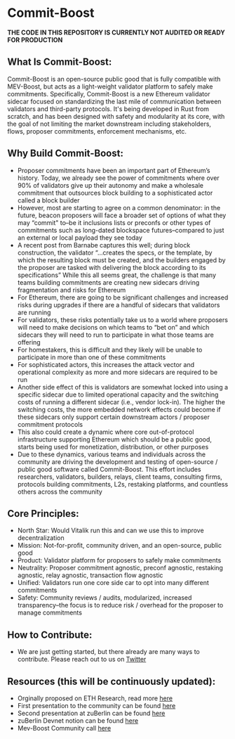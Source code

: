# Commit-Boost

**THE CODE IN THIS REPOSITORY IS CURRENTLY NOT AUDITED OR READY FOR PRODUCTION**

## What Is Commit-Boost:

Commit-Boost is an open-source public good that is fully compatible with MEV-Boost, but acts as a light-weight validator platform to safely make commitments. Specifically, Commit-Boost is a new Ethereum validator sidecar focused on standardizing the last mile of communication between validators and third-party protocols. It's being developed in Rust from scratch, and has been designed with safety and modularity at its core, with the goal of not limiting the market downstream including stakeholders, flows, proposer commitments, enforcement mechanisms, etc.

## Why Build Commit-Boost: 

- Proposer commitments have been an important part of Ethereum’s history. Today, we already see the power of commitments where over 90% of validators give up their autonomy and make a wholesale commitment that outsources block building to a sophisticated actor called a block builder 
- However, most are starting to agree on a common denominator: in the future, beacon proposers will face a broader set of options of what they may “commit" to–be it inclusions lists or preconfs or other types of commitments such as long-dated blockspace futures–compared to just an external or local payload they see today
- A recent post from Barnabe captures this well; during block construction, the validator “…creates the specs, or the template, by which the resulting block must be created, and the builders engaged by the proposer are tasked with delivering the block according to its specifications”
While this all seems great, the challenge is that many teams building commitments are creating new sidecars driving fragmentation and risks for Ethereum
- For Ethereum, there are going to be significant challenges and increased risks during upgrades if there are a handful of sidecars that validators are running 
- For validators, these risks potentially take us to a world where proposers will need to make decisions on which teams to “bet on” and which sidecars they will need to run to participate in what those teams are offering
- For homestakers, this is difficult and they likely will be unable to participate in more than one of these commitments
- For sophisticated actors, this increases the attack vector and operational complexity as more and more sidecars are required to be run
- Another side effect of this is validators are somewhat locked into using a specific sidecar due to limited operational capacity and the switching costs of running a different sidecar (i.e., vendor lock-in). The higher the switching costs, the more embedded network effects could become if these sidecars only support certain downstream actors / proposer commitment protocols 
- This also could create a dynamic where core out-of-protocol infrastructure supporting Ethereum which should be a public good, starts being used for monetization, distribution, or other purposes
- Due to these dynamics, various teams and individuals across the community are driving the development and testing of open-source / public good software called Commit-Boost. This effort includes researchers, validators, builders, relays, client teams, consulting firms, protocols building commitments, L2s, restaking platforms, and countless others across the community

## Core Principles:

-	North Star: Would Vitalik run this and can we use this to improve decentralization
-	Mission: Not-for-profit, community driven, and an open-source, public good 
-	Product: Validator platform for proposers to safely make commitments
-	Neutrality: Proposer commitment agnostic, preconf agnostic, restaking agnostic, relay agnostic, transaction flow agnostic 
-	Unified: Validators run one core side car to opt into many different commitments 
-	Safety: Community reviews / audits, modularized, increased transparency–the focus is to reduce risk / overhead for the proposer to manage commitments


## How to Contribute:

-	We are just getting started, but there already are many ways to contribute. Please reach out to us on [Twitter]( https://x.com/Commit_Boost)

## Resources (this will be continuously updated):

- Orginally proposed on ETH Research, read more [here](https://ethresear.ch/t/based-proposer-commitments-ethereum-s-marketplace-for-proposer-commitments/19517)
- First presentation to the community can be found [here](https://www.youtube.com/watch?v=jrm4ZUoj9xY&list=PLJqWcTqh_zKHDFarAcF29QfdMlUpReZrR&index=11)
- Second presentation at zuBerlin can be found [here](https://streameth.org/zuberlin/watch?session=66681afef9b8e98b1ec95fdd)
- zuBerlin Devnet notion can be found [here](https://twisty-wednesday-4be.notion.site/ZuBerlin-Preconfs-Devnet-b693047f41e7407cadac0170a6711dea)
- Mev-Boost Community call [here](https://www.youtube.com/watch?v=UgoFjNkkTac)


